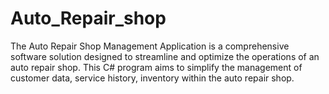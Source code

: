 # Auto_Repair_shop
The Auto Repair Shop Management Application is a comprehensive software solution designed to streamline and optimize the operations of an auto repair shop. This C# program aims to simplify the management of customer data, service history, inventory within the auto repair shop.
